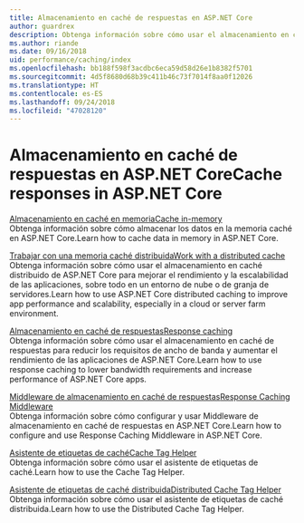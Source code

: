 ```yaml
---
title: Almacenamiento en caché de respuestas en ASP.NET Core
author: guardrex
description: Obtenga información sobre cómo usar el almacenamiento en caché de datos y respuestas para mejorar el rendimiento de las aplicaciones de ASP.NET Core.
ms.author: riande
ms.date: 09/16/2018
uid: performance/caching/index
ms.openlocfilehash: bb188f598f3acdbc6eca59d58d26e1b8382f5701
ms.sourcegitcommit: 4d5f8680d68b39c411b46c73f7014f8aa0f12026
ms.translationtype: HT
ms.contentlocale: es-ES
ms.lasthandoff: 09/24/2018
ms.locfileid: "47028120"
---
```

# <a name="cache-responses-in-aspnet-core"></a><span data-ttu-id="6f7a7-103">Almacenamiento en caché de respuestas en ASP.NET Core</span><span class="sxs-lookup"><span data-stu-id="6f7a7-103">Cache responses in ASP.NET Core</span></span>

[<span data-ttu-id="6f7a7-104">Almacenamiento en caché en memoria</span><span class="sxs-lookup"><span data-stu-id="6f7a7-104">Cache in-memory</span></span>](xref:performance/caching/memory)  
<span data-ttu-id="6f7a7-105">Obtenga información sobre cómo almacenar los datos en la memoria caché en ASP.NET Core.</span><span class="sxs-lookup"><span data-stu-id="6f7a7-105">Learn how to cache data in memory in ASP.NET Core.</span></span>

[<span data-ttu-id="6f7a7-106">Trabajar con una memoria caché distribuida</span><span class="sxs-lookup"><span data-stu-id="6f7a7-106">Work with a distributed cache</span></span>](xref:performance/caching/distributed)  
<span data-ttu-id="6f7a7-107">Obtenga información sobre cómo usar el almacenamiento en caché distribuido de ASP.NET Core para mejorar el rendimiento y la escalabilidad de las aplicaciones, sobre todo en un entorno de nube o de granja de servidores.</span><span class="sxs-lookup"><span data-stu-id="6f7a7-107">Learn how to use ASP.NET Core distributed caching to improve app performance and scalability, especially in a cloud or server farm environment.</span></span>

[<span data-ttu-id="6f7a7-108">Almacenamiento en caché de respuestas</span><span class="sxs-lookup"><span data-stu-id="6f7a7-108">Response caching</span></span>](xref:performance/caching/response)  
<span data-ttu-id="6f7a7-109">Obtenga información sobre cómo usar el almacenamiento en caché de respuestas para reducir los requisitos de ancho de banda y aumentar el rendimiento de las aplicaciones de ASP.NET Core.</span><span class="sxs-lookup"><span data-stu-id="6f7a7-109">Learn how to use response caching to lower bandwidth requirements and increase performance of ASP.NET Core apps.</span></span>

[<span data-ttu-id="6f7a7-110">Middleware de almacenamiento en caché de respuestas</span><span class="sxs-lookup"><span data-stu-id="6f7a7-110">Response Caching Middleware</span></span>](xref:performance/caching/middleware)  
<span data-ttu-id="6f7a7-111">Obtenga información sobre cómo configurar y usar Middleware de almacenamiento en caché de respuestas en ASP.NET Core.</span><span class="sxs-lookup"><span data-stu-id="6f7a7-111">Learn how to configure and use Response Caching Middleware in ASP.NET Core.</span></span>

[<span data-ttu-id="6f7a7-112">Asistente de etiquetas de caché</span><span class="sxs-lookup"><span data-stu-id="6f7a7-112">Cache Tag Helper</span></span>](xref:mvc/views/tag-helpers/builtin-th/cache-tag-helper)  
<span data-ttu-id="6f7a7-113">Obtenga información sobre cómo usar el asistente de etiquetas de caché.</span><span class="sxs-lookup"><span data-stu-id="6f7a7-113">Learn how to use the Cache Tag Helper.</span></span>

[<span data-ttu-id="6f7a7-114">Asistente de etiquetas de caché distribuida</span><span class="sxs-lookup"><span data-stu-id="6f7a7-114">Distributed Cache Tag Helper</span></span>](xref:mvc/views/tag-helpers/builtin-th/distributed-cache-tag-helper)  
<span data-ttu-id="6f7a7-115">Obtenga información sobre cómo usar el asistente de etiquetas de caché distribuida.</span><span class="sxs-lookup"><span data-stu-id="6f7a7-115">Learn how to use the Distributed Cache Tag Helper.</span></span>
